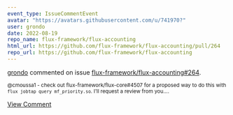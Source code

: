 ```yaml
---
event_type: IssueCommentEvent
avatar: "https://avatars.githubusercontent.com/u/741970?"
user: grondo
date: 2022-08-19
repo_name: flux-framework/flux-accounting
html_url: https://github.com/flux-framework/flux-accounting/pull/264
repo_url: https://github.com/flux-framework/flux-accounting
---
```


<a href='https://github.com/grondo' target='_blank'>grondo</a> commented on issue <a href='https://github.com/flux-framework/flux-accounting/pull/264' target='_blank'>flux-framework/flux-accounting#264</a>.

<small>@cmoussa1 - check out flux-framework/flux-core#4507 for a proposed way to do this with `flux jobtap query mf_priority.so`. I'll request a review from you....</small>

<a href='https://github.com/flux-framework/flux-accounting/pull/264' target='_blank'>View Comment</a>